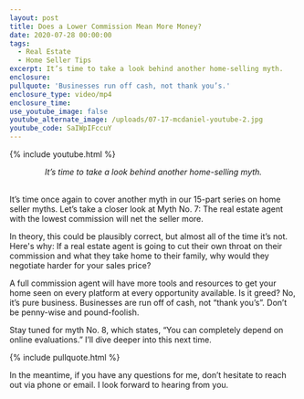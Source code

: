 ```yaml
---
layout: post
title: Does a Lower Commission Mean More Money?
date: 2020-07-28 00:00:00
tags:
  - Real Estate
  - Home Seller Tips
excerpt: It’s time to take a look behind another home-selling myth.
enclosure:
pullquote: 'Businesses run off cash, not thank you’s.'
enclosure_type: video/mp4
enclosure_time:
use_youtube_image: false
youtube_alternate_image: /uploads/07-17-mcdaniel-youtube-2.jpg
youtube_code: SaIWpIFccuY
---
```


{% include youtube.html %}

<center><em>It&rsquo;s time to take a look behind another home-selling myth.</em></center>

<br>It’s time once again to cover another myth in our 15-part series on home seller myths. Let’s take a closer look at Myth No. 7: The real estate agent with the lowest commission will net the seller more.

In theory, this could be plausibly correct, but almost all of the time it’s not. Here's why: If a real estate agent is going to cut their own throat on their commission and what they take home to their family, why would they negotiate harder for your sales price?

A full commission agent will have more tools and resources to get your home seen on every platform at every opportunity available. Is it greed? No, it’s pure business. Businesses are run off of cash, not “thank you’s”. Don’t be penny-wise and pound-foolish.

Stay tuned for myth No. 8, which states, “You can completely depend on online evaluations.” I’ll dive deeper into this next time.

{% include pullquote.html %}

In the meantime, if you have any questions for me, don’t hesitate to reach out via phone or email. I look forward to hearing from you.